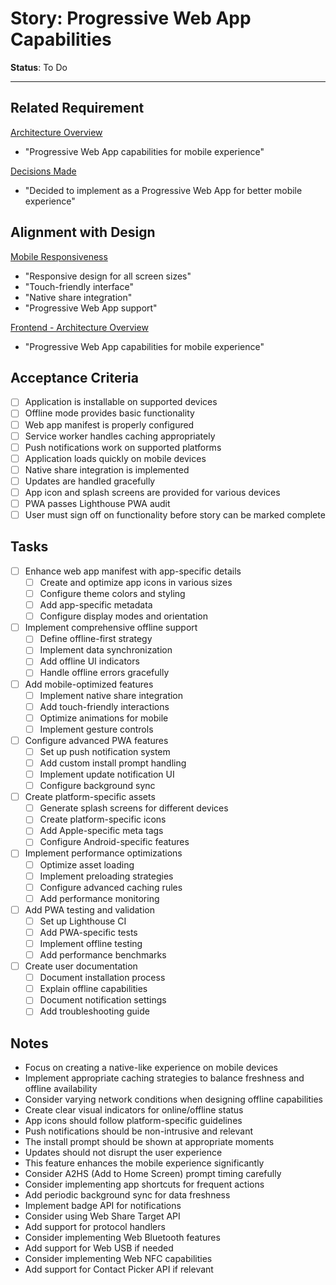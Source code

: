 # Story: Progressive Web App Capabilities

**Status**: To Do

---

## Related Requirement
[Architecture Overview](../architecture.md#architecture-overview)
- "Progressive Web App capabilities for mobile experience"

[Decisions Made](../scratchpad.md#decisions-made)
- "Decided to implement as a Progressive Web App for better mobile experience"

## Alignment with Design
[Mobile Responsiveness](../design.md#mobile-responsiveness)
- "Responsive design for all screen sizes"
- "Touch-friendly interface"
- "Native share integration"
- "Progressive Web App support"

[Frontend - Architecture Overview](../architecture.md#system-components)
- "Progressive Web App capabilities for mobile experience"

## Acceptance Criteria
- [ ] Application is installable on supported devices
- [ ] Offline mode provides basic functionality
- [ ] Web app manifest is properly configured
- [ ] Service worker handles caching appropriately
- [ ] Push notifications work on supported platforms
- [ ] Application loads quickly on mobile devices
- [ ] Native share integration is implemented
- [ ] Updates are handled gracefully
- [ ] App icon and splash screens are provided for various devices
- [ ] PWA passes Lighthouse PWA audit
- [ ] User must sign off on functionality before story can be marked complete

## Tasks
- [ ] Enhance web app manifest with app-specific details
  - [ ] Create and optimize app icons in various sizes
  - [ ] Configure theme colors and styling
  - [ ] Add app-specific metadata
  - [ ] Configure display modes and orientation
- [ ] Implement comprehensive offline support
  - [ ] Define offline-first strategy
  - [ ] Implement data synchronization
  - [ ] Add offline UI indicators
  - [ ] Handle offline errors gracefully
- [ ] Add mobile-optimized features
  - [ ] Implement native share integration
  - [ ] Add touch-friendly interactions
  - [ ] Optimize animations for mobile
  - [ ] Implement gesture controls
- [ ] Configure advanced PWA features
  - [ ] Set up push notification system
  - [ ] Add custom install prompt handling
  - [ ] Implement update notification UI
  - [ ] Configure background sync
- [ ] Create platform-specific assets
  - [ ] Generate splash screens for different devices
  - [ ] Create platform-specific icons
  - [ ] Add Apple-specific meta tags
  - [ ] Configure Android-specific features
- [ ] Implement performance optimizations
  - [ ] Optimize asset loading
  - [ ] Implement preloading strategies
  - [ ] Configure advanced caching rules
  - [ ] Add performance monitoring
- [ ] Add PWA testing and validation
  - [ ] Set up Lighthouse CI
  - [ ] Add PWA-specific tests
  - [ ] Implement offline testing
  - [ ] Add performance benchmarks
- [ ] Create user documentation
  - [ ] Document installation process
  - [ ] Explain offline capabilities
  - [ ] Document notification settings
  - [ ] Add troubleshooting guide

## Notes
- Focus on creating a native-like experience on mobile devices
- Implement appropriate caching strategies to balance freshness and offline availability
- Consider varying network conditions when designing offline capabilities
- Create clear visual indicators for online/offline status
- App icons should follow platform-specific guidelines
- Push notifications should be non-intrusive and relevant
- The install prompt should be shown at appropriate moments
- Updates should not disrupt the user experience
- This feature enhances the mobile experience significantly
- Consider A2HS (Add to Home Screen) prompt timing carefully
- Consider implementing app shortcuts for frequent actions
- Add periodic background sync for data freshness
- Implement badge API for notifications
- Consider using Web Share Target API
- Add support for protocol handlers
- Consider implementing Web Bluetooth features
- Add support for Web USB if needed
- Consider implementing Web NFC capabilities
- Add support for Contact Picker API if relevant 